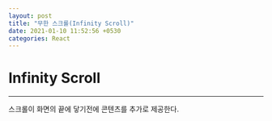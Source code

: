 ```yaml
---
layout: post
title: "무한 스크롤(Infinity Scroll)"
date: 2021-01-10 11:52:56 +0530
categories: React
---
```


# Infinity Scroll

---

스크롤이 화면의 끝에 닿기전에 콘텐츠를 추가로 제공한다.
